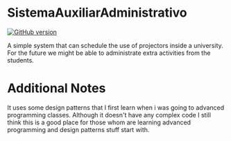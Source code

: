 # SistemaAuxiliarAdministrativo
[![GitHub version](https://badge.fury.io/gh/andrenoberto%2FSistemaAuxiliarAdministrativo.svg)](https://badge.fury.io/gh/andrenoberto%2FSistemaAuxiliarAdministrativo)

A simple system that can schedule the use of projectors inside a university.
For the future we might be able to administrate extra activities from the students.

# Additional Notes
It uses some design patterns that I first learn when i was going to advanced programming classes. Although it doesn't have any complex code I still think this is a good place for those whom are learning advanced programming and design patterns stuff start with.
